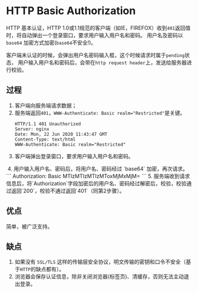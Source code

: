 # HTTP Basic Authorization

HTTP 基本认证，HTTP 1.0或1.1规范的客户端（如IE，FIREFOX）收到`401`返回值时，将自动弹出一个登录窗口，要求用户输入用户名和密码。 用户名及密码以 `base64` 加密方式加密(`base64`不安全!)。

客户端未认证的时候，会弹出用户名密码输入框，这个时候请求时属于`pending`状态， 用户输入用户名和密码后，会带在`http request header`上，发送给服务器进行校验。

## 过程
1. 客户端向服务端请求数据；
2. 服务端返回`401`，`WWW-Authenticate: Basic realm="Restricted"`是关键。
    ```
    HTTP/1.1 401 Unauthorized
    Server: nginx
    Date: Mon, 22 Jun 2020 11:43:47 GMT
    Content-Type: text/html
    WWW-Authenticate: Basic realm="Restricted"
    ```
3. 客户端弹出登录窗口，要求用户输入用户名和密码。
<img :src="$withBase('/assets/program/authentication/401.jpg')"/>
4. 用户输入用户名、密码后，将用户名、密码经过 `base64` 加密，再次请求。
    ```
    Authorization: Basic MTIzMTIzMTIzMToxMjMxMjM=
    ```
5. 服务端收到请求信息后，将`Authorization`字段加密后的用户名、密码经过解密后，校验，校验通过返回`200`，校验不通过返回`401`（同第2步骤）。

## 优点

简单，被广泛支持。

## 缺点

1. 如果没有 `SSL/TLS` 这样的传输层安全协议，明文传输的密钥和口令不安全（基于`HTTP`的缺点都有）。
2. 浏览器会保存认证信息，除非关闭浏览器(标签页)、清缓存，否则无法主动退出登录。



